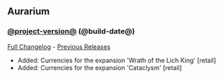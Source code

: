 ## Aurarium
### [@project-version@](https://github.com/wow-addon-dev/Aurarium/tree/@project-version@) (@build-date@)
[Full Changelog](@full-changelog@) - [Previous Releases](https://github.com/wow-addon-dev/Aurarium/releases)

- Added: Currencies for the expansion 'Wrath of the Lich King' [retail]
- Added: Currencies for the expansion 'Cataclysm' [retail]
